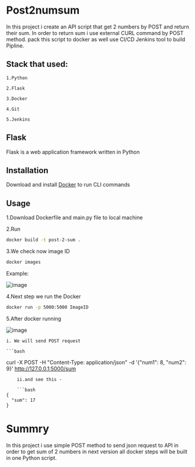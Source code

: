 # Post2numsum

In this project i create an API script that get 2 numbers by POST and return their sum.
In order to return sum i use external CURL command by POST method.
pack this script to docker as well use CI/CD Jenkins tool to build Pipline.

## Stack that used:

    1.Python

    2.Flask

    3.Docker

    4.Git

    5.Jenkins

## Flask

Flask is a web application framework written in Python

## Installation


Download and install [Docker](https://docs.docker.com/desktop/install/windows-install) to run CLI commands

## Usage

   1.Download Dockerfile and main.py file to local machine
 
   2.Run 
   ```bash
docker build -t post-2-sum .
```
   3.We check now image ID
   ```bash
docker images
```
   Example:
   
   ![image](https://user-images.githubusercontent.com/51639685/212790542-221e89cc-c091-43f5-b9c0-1224e3dc063c.png)

   4.Next step we run the Docker
   ```bash
docker run -p 5000:5000 ImageID
```
   5.After docker running
   
   ![image](https://user-images.githubusercontent.com/51639685/212790897-e218af3a-5c6c-43da-b808-e5b115472c92.png)
   
    i. We will send POST request

    ```bash
 curl -X POST -H "Content-Type: application/json" -d '{"num1": 8, "num2": 9}' http://127.0.0.1:5000/sum  
```
    ii.and see this -
    
    ```bash
{          
  "sum": 17
} 
```

# Summry
  
  In this project i use simple POST method to send json request to API in order to get sum of 2 numbers in next version all docker steps will be built in
  one Python script.
